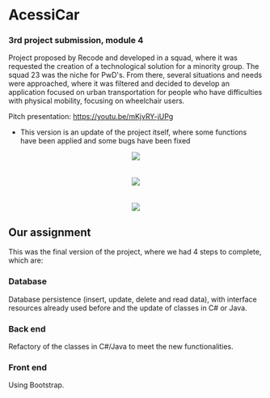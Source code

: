 # AcessiCar
### 3rd project submission, module 4
Project proposed by Recode and developed in a squad, where it was requested the creation of a technological solution for a minority group. The squad 23 was the niche for PwD's. From there, several situations and needs were approached, where it was filtered and decided to develop an application focused on urban transportation for people who have difficulties with physical mobility, focusing on wheelchair users.

Pitch presentation: https://youtu.be/mKjvRY-jUPg

*   This version is an update of the project itself, where some functions have been applied and some bugs have been fixed

<div align="center">
  <img src="https://res.cloudinary.com/srcmilena/image/upload/v1648757312/v2_acessicar_home_hxvgxi.png"/>
  </br></br></br>
  <img src="https://res.cloudinary.com/srcmilena/image/upload/v1648757312/v2_acessicar_motorista_b9noh8.png"/>
  </br></br></br>
  <img src="https://res.cloudinary.com/srcmilena/image/upload/v1648757311/v2_acessicar_contato_khl5g4.png"/>
</div>

## Our assignment
This was the final version of the project, where we had 4 steps to complete, which are:

### Database
Database persistence (insert, update, delete and read data), with interface resources already used before and the update of classes in C# or Java. 

### Back end
Refactory of the classes in C#/Java to meet the new functionalities.

### Front end 
Using Bootstrap.
